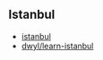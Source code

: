 ## Istanbul

* [istanbul](https://github.com/gotwarlost/istanbul)
* [dwyl/learn-istanbul](https://github.com/dwyl/learn-istanbul)
